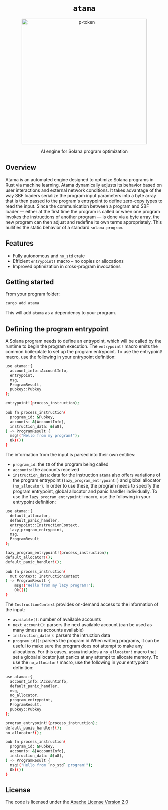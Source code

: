 <h1 align="center">
  <code>atama</code>
</h1>
<p align="center">
  <img width="400" alt="p-token" src="https://cdn.discordapp.com/attachments/1338980181163118602/1338981163745808518/Untitled-2dada-Photoroom.png?ex=67ad0ee2&is=67abbd62&hm=2970497a7ec57f7d5e6db702a5cfb5c42d4d96ec714bebf742e767ecf063dd61&"/>

</p>
<p align="center">
AI engine for Solana program optimization



## Overview

Atama is an automated engine designed to optimize Solana programs in Rust via machine learning. Atama dynamically adjusts its behavior based on user interactions and external network conditions. It takes advantage of the way SBF loaders serialize the program input parameters into a byte array that is then passed to the program's entrypoint to define zero-copy types to read the input. Since the communication between a program and SBF loader — either at the first time the program is called or when one program invokes the instructions of another program — is done via a byte array, the new program can then adjust and redefine its own terms appropriately. This nullifies the static behavior of a standard `solana-program`.

## Features

- Fully autonomous and `no_std` crate
- Efficient `entrypoint!` macro – no copies or allocations
- Improved optimization in cross-program invocations

## Getting started
From your program folder:
```bash
cargo add atama
```
This will add `atama` as a dependency to your program.

## Defining the program entrypoint
A Solana program needs to define an entrypoint, which will be called by the runtime to begin the program execution. The `entrypoint!` macro emits the common boilerplate to set up the program entrypoint.
To use the entrypoint! macro, use the following in your entrypoint definition:
```bash
use atama::{
  account_info::AccountInfo,
  entrypoint,
  msg,
  ProgramResult,
  pubkey::Pubkey
};

entrypoint!(process_instruction);

pub fn process_instruction(
  program_id: &Pubkey,
  accounts: &[AccountInfo],
  instruction_data: &[u8],
) -> ProgramResult {
  msg!("Hello from my program!");
  Ok(())
}
```
The information from the input is parsed into their own entities:
* `program_id`: the `ID` of the program being called
* `accounts`: the accounts received
* `instruction_data`: data for the instruction
`atama` also offers variations of the program entrypoint (`lazy_program_entrypoint!`) and global allocator (`no_allocator`). In order to use these, the program needs to specify the program entrypoint, global allocator and panic handler individually. 
To use the `lazy_program_entrypoint!` macro, use the following in your entrypoint definition:
```bash
use atama::{
  default_allocator,
  default_panic_handler,
  entrypoint::InstructionContext,
  lazy_program_entrypoint,
  msg,
  ProgramResult
};

lazy_program_entrypoint!(process_instruction);
default_allocator!();
default_panic_handler!();

pub fn process_instruction(
  mut context: InstructionContext
) -> ProgramResult {
    msg!("Hello from my lazy program!");
    Ok(())
}
```
The `InstructionContext` provides on-demand access to the information of the input:
* `available()`: number of available accounts
* `next_account()`: parsers the next available account (can be used as many times as accounts available)
* `instruction_data()`: parsers the intruction data
* `program_id()`: parsers the program id
When writing programs, it can be useful to make sure the program does not attempt to make any allocations. For this cases, `atama` includes a `no_allocator!` macro that set a global allocator just panics at any attempt to allocate memory.
To use the `no_allocator!` macro, use the following in your entrypoint definition:
```bash
use atama::{
  account_info::AccountInfo,
  default_panic_handler,
  msg,
  no_allocator,
  program_entrypoint,
  ProgramResult,
  pubkey::Pubkey
};

program_entrypoint!(process_instruction);
default_panic_handler!();
no_allocator!();

pub fn process_instruction(
  program_id: &Pubkey,
  accounts: &[AccountInfo],
  instruction_data: &[u8],
) -> ProgramResult {
  msg!("Hello from `no_std` program!");
  Ok(())
}
```






## License

The code is licensed under the [Apache License Version 2.0](LICENSE)
